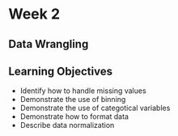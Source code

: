 # Week 2 

## Data Wrangling

## Learning Objectives 

- Identify how to handle missing values
- Demonstrate the use of binning
- Demonstrate the use of categotical variables
- Demonstrate how to format data
- Describe data normalization
